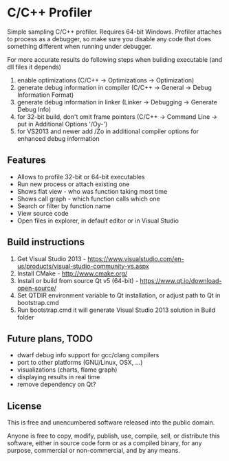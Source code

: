 C/C++ Profiler
==============

Simple sampling C/C++ profiler. Requires 64-bit Windows.
Profiler attaches to process as a debugger, so make sure you disable any code that does something different when running under debugger.

For more accurate results do following steps when building executable (and dll files it depends)

1. enable optimizations (C/C++ -> Optimizations -> Optimization)
2. generate debug information in compiler (C/C++ -> General -> Debug Information Format)
3. generate debug information in linker (Linker -> Debugging -> Generate Debug Info)
4. for 32-bit build, don't omit frame pointers (C/C++ -> Command Line -> put in Additional Options '/Oy-')
5. for VS2013 and newer add /Zo in additional compiler options for enhanced debug information

Features
--------

* Allows to profile 32-bit or 64-bit executables
* Run new process or attach existing one
* Shows flat view - who was function taking most time
* Shows call graph - which function calls which one
* Search or filter by function name
* View source code
* Open files in explorer, in default editor or in Visual Studio

Build instructions
------------------

1. Get Visual Studio 2013 - https://www.visualstudio.com/en-us/products/visual-studio-community-vs.aspx
2. Install CMake - http://www.cmake.org/
3. Install or build from source Qt v5 (64-bit) - https://www.qt.io/download-open-source/
4. Set QTDIR environment variable to Qt installation, or adjust path to Qt in bootstrap.cmd
5. Run bootstrap.cmd it will generate Visual Studio 2013 solution in Build folder

Future plans, TODO
------------------

* dwarf debug info support for gcc/clang compilers
* port to other platforms (GNU/Linux, OSX, ...)
* visualizations (charts, flame graph)
* displaying results in real time
* remove dependency on Qt?

License
-------

This is free and unencumbered software released into the public domain.

Anyone is free to copy, modify, publish, use, compile, sell, or
distribute this software, either in source code form or as a compiled
binary, for any purpose, commercial or non-commercial, and by any
means.
